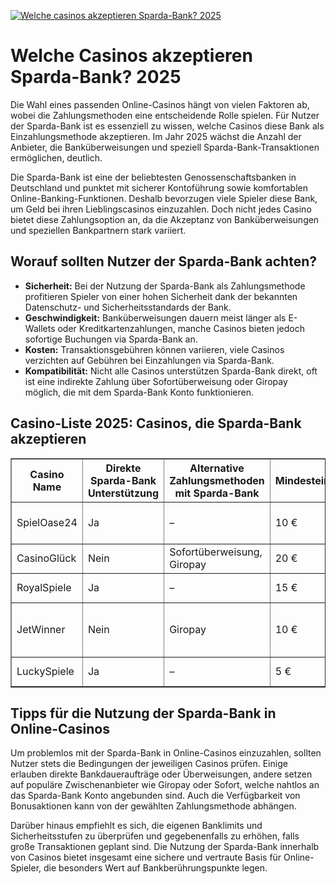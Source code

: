 [![Welche casinos akzeptieren Sparda-Bank? 2025](https://123-caf.pages.dev/gitsignup.png)](https://vrmoo.ru/Bt82HjjY)

<h1>Welche Casinos akzeptieren Sparda-Bank? 2025</h1>  <p>Die Wahl eines passenden Online-Casinos hängt von vielen Faktoren ab, wobei die Zahlungsmethoden eine entscheidende Rolle spielen. Für Nutzer der Sparda-Bank ist es essenziell zu wissen, welche Casinos diese Bank als Einzahlungsmethode akzeptieren. Im Jahr 2025 wächst die Anzahl der Anbieter, die Banküberweisungen und speziell Sparda-Bank-Transaktionen ermöglichen, deutlich.</p>  <p>Die Sparda-Bank ist eine der beliebtesten Genossenschaftsbanken in Deutschland und punktet mit sicherer Kontoführung sowie komfortablen Online-Banking-Funktionen. Deshalb bevorzugen viele Spieler diese Bank, um Geld bei ihren Lieblingscasinos einzuzahlen. Doch nicht jedes Casino bietet diese Zahlungsoption an, da die Akzeptanz von Banküberweisungen und speziellen Bankpartnern stark variiert.</p>  <h2>Worauf sollten Nutzer der Sparda-Bank achten?</h2>  <ul>   <li><strong>Sicherheit:</strong> Bei der Nutzung der Sparda-Bank als Zahlungsmethode profitieren Spieler von einer hohen Sicherheit dank der bekannten Datenschutz- und Sicherheitsstandards der Bank.</li>   <li><strong>Geschwindigkeit:</strong> Banküberweisungen dauern meist länger als E-Wallets oder Kreditkartenzahlungen, manche Casinos bieten jedoch sofortige Buchungen via Sparda-Bank an.</li>   <li><strong>Kosten:</strong> Transaktionsgebühren können variieren, viele Casinos verzichten auf Gebühren bei Einzahlungen via Sparda-Bank.</li>   <li><strong>Kompatibilität:</strong> Nicht alle Casinos unterstützen Sparda-Bank direkt, oft ist eine indirekte Zahlung über Sofortüberweisung oder Giropay möglich, die mit dem Sparda-Bank Konto funktionieren.</li> </ul>  <h2>Casino-Liste 2025: Casinos, die Sparda-Bank akzeptieren</h2>  <table border="1" cellpadding="8" cellspacing="0">   <thead>     <tr>       <th>Casino Name</th>       <th>Direkte Sparda-Bank Unterstützung</th>       <th>Alternative Zahlungsmethoden mit Sparda-Bank</th>       <th>Mindesteinzahlung</th>       <th>Gebühren</th>       <th>Besonderheiten</th>     </tr>   </thead>   <tbody>     <tr>       <td>SpielOase24</td>       <td>Ja</td>       <td>–</td>       <td>10 €</td>       <td>Keine</td>       <td>Schnelle Auszahlung, attraktive Boni</td>     </tr>     <tr>       <td>CasinoGlück</td>       <td>Nein</td>       <td>Sofortüberweisung, Giropay</td>       <td>20 €</td>       <td>Keine</td>       <td>Viele Slots und Live-Tische</td>     </tr>     <tr>       <td>RoyalSpiele</td>       <td>Ja</td>       <td>–</td>       <td>15 €</td>       <td>1 % Transaktionsgebühr</td>       <td>VIP-Programm inklusive</td>     </tr>     <tr>       <td>JetWinner</td>       <td>Nein</td>       <td>Giropay</td>       <td>10 €</td>       <td>Keine</td>       <td>Modalitäten zur Ein- und Auszahlung transparent</td>     </tr>     <tr>       <td>LuckySpiele</td>       <td>Ja</td>       <td>–</td>       <td>5 €</td>       <td>Keine</td>       <td>Mobile App verfügbar</td>     </tr>   </tbody> </table>  <h2>Tipps für die Nutzung der Sparda-Bank in Online-Casinos</h2>  <p>Um problemlos mit der Sparda-Bank in Online-Casinos einzuzahlen, sollten Nutzer stets die Bedingungen der jeweiligen Casinos prüfen. Einige erlauben direkte Bankdaueraufträge oder Überweisungen, andere setzen auf populäre Zwischenanbieter wie Giropay oder Sofort, welche nahtlos an das Sparda-Bank Konto angebunden sind. Auch die Verfügbarkeit von Bonusaktionen kann von der gewählten Zahlungsmethode abhängen.</p>  <p>Darüber hinaus empfiehlt es sich, die eigenen Banklimits und Sicherheitsstufen zu überprüfen und gegebenenfalls zu erhöhen, falls große Transaktionen geplant sind. Die Nutzung der Sparda-Bank innerhalb von Casinos bietet insgesamt eine sichere und vertraute Basis für Online-Spieler, die besonders Wert auf Bankberührungspunkte legen.</p>